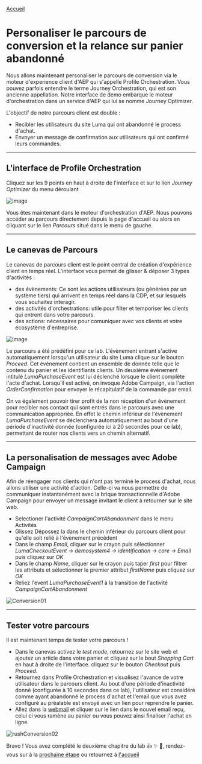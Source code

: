 [Accueil](README.md)



Personaliser le parcours de conversion et la relance sur panier abandonné
=========================================================================


Nous allons maintenant personaliser le parcours de conversion via le moteur d'experience client d'AEP qui s'appelle Profile Orchestration.
Vous pouvez parfois entendre le terme Journey Orchestration, qui est son ancienne appellation. Notre interface de demo embarque le moteur d'orchestration dans un service d'AEP qui lui se nomme Journey Optimizer. 

L'objectif de notre parcours client est double : 

- Recibler les utilisateurs du site Luma qui ont abandonné le process d'achat.
- Envoyer un message de confirmation aux utilisateurs qui ont confirmé leurs commandes.


--- 

## L'interface de Profile Orchestration

Cliquez sur les 9 points en haut à droite de l'interface et sur le lien _Journey Optimizer_ du menu déroulant

![image](https://user-images.githubusercontent.com/40355195/216600072-bdbc3a9e-e702-4d77-832f-5f2c07de1f3c.png)


Vous êtes maintenant dans le moteur d'orchestration d'AEP. 
Nous pouvons accéder au parcours directement depuis la page d'accueil ou alors en cliquant sur le lien _Parcours_ situé dans le menu de gauche.

---

## Le canevas de Parcours
Le canevas de parcours client est le point central de création d'expérience client en temps réel. L'interface vous permet de glisser & déposer 3 types d'activités : 
- des évènements: Ce sont les actions utilisateurs (ou générées par un système tiers) qui arrivent en temps réel dans la CDP, et sur lesquels vous souhaitez interagir. 
- des activités d'orchestrations:  utile pour filter et temporiser les clients qui entrent dans votre parcours.
- des actions: nécessaires pour comuniquer avec vos clients et votre écosystème d'entreprise. 


![image](https://user-images.githubusercontent.com/40355195/216953101-53853c4b-a710-45e6-826d-c8351ccbe258.png)


Le parcours a été prédéfini pour ce lab. L'évènement entrant s'active automatiquement lorsqu'un utilisateur du site Luma clique sur le bouton _Proceed_. Cet évènement contient un ensemble de donnée telle que le contenu du panier et les identifiants clients.
Un deuxième évènement intitulé _LumaPurchaseEvent_ est lui déclenché lorsque le client complète l'acte d'achat. Lorsqu'il est activé, on invoque Adobe Campaign, via l'action _OrderConfirmation_ pour envoyer le récapitulatif de la commande par email. 


On va également pouvoir tirer profit de la non réception d'un évènement pour recibler nos contact qui sont entrés dans le parcours avec une communication appropriée. En effet le chemin inférieur de l'évènement _LumaPurchaseEvent_ se déclenchera automatiquement au bout d'une période d'inactivité donnée (configurée ici à 20 secondes pour ce lab), permettant de router nos clients vers un chemin alternatif. 

---

## La personalisation de messages avec Adobe Campaign 

Afin de réengager nos clients qui n'ont pas terminé le process d'achat, nous allons utiliser une activité d'action. Celle-ci va nous permettre de communiquer instantanément avec la brique transactionnelle d'Adobe Campaign pour envoyer un message invitant le client à retourner sur le site web.

- Selectioner l'activité _CampaignCartAbandonment_ dans le menu Activités
- Glissez Dépossez la dans le chemin inférieur du parcours client pour qu'elle soit relié à l'évènement précèdent
- Dans le champ _Email_, cliquer sur le crayon puis sélectionner _LumaCheckoutEvent -> demosystem4 -> identification -> core -> Email_ puis cliquez sur _OK_
- Dans le champ _Name_, cliquer sur le crayon puis taper _first_ pour filtrer les attributs et sélectionner le premier attribut _firstName_ puis cliquez sur _OK_
- Reliez l'event _LumaPurchaseEvent1_ à la transition de l'activité _CampaignCartAbandonment_

![Conversion01](https://user-images.githubusercontent.com/40355195/216963232-a9fcb13a-65bf-4fd6-b9d6-973322b0987a.gif)

--- 

## Tester votre parcours
Il est maintenant temps de tester votre parcours ! 
- Dans le canevas activez le _test mode_, retournez sur le site web et ajoutez un article dans votre panier et cliquez sur le bout _Shopping Cart_
en haut à droite de l'interface. cliquez sur le bouton _Checkout_ puis _Proceed_. 
- Retournez dans Profile Orchestration et visualisez l'avance de votre utilisateur dans le parcours client. Au bout d'une période d'inactivité donné (configurée à 10 secondes dans ce lab), l'utilisateur est considéré comme ayant abandonné le process d'achat et l'email que vous avez configuré au préalable est envoyé avec un lien pour reprendre le panier. 
- Allez dans la [webmail]([url](https://campaignfr.adobedemo.com/webmail)) et cliquer sur le lien dans le nouvel email reçu, celui ci vous ramène au panier ou vous pouvez ainsi finaliser l'achat en ligne. 

![rushConversion02](https://user-images.githubusercontent.com/40355195/217293720-50b1f970-028f-40f1-939a-18b5ed9dde4c.gif)



Bravo ! Vous avez complété le deuxième chapitre du lab :+1: :sparkles: :tada:, rendez-vous sur à la [prochaine étape](ca-lab1-cross-sell.md) ou retournez à [l'accueil](Readme.md)
